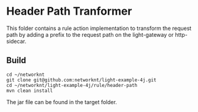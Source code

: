 # Header Path Tranformer

This folder contains a rule action implementation to transform the request path by adding a prefix to the request path on the light-gateway or http-sidecar.


## Build


```
cd ~/networknt
git clone git@github.com:networknt/light-example-4j.git
cd ~/networknt/light-example-4j/rule/header-path
mvn clean install
```

The jar file can be found in the target folder.
